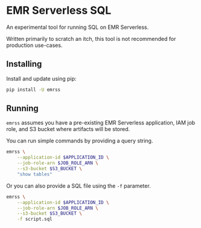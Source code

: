 # EMR Serverless SQL

An experimental tool for running SQL on EMR Serverless.

Written primarily to scratch an itch, this tool is not recommended for production use-cases.

## Installing

Install and update using pip:

```bash
pip install -U emrss
```

## Running

`emrss` assumes you have a pre-existing EMR Serverless application, IAM job role, and S3 bucket where artifacts will be stored.

You can run simple commands by providing a query string.

```bash
emrss \
    --application-id $APPLICATION_ID \
    --job-role-arn $JOB_ROLE_ARN \
    --s3-bucket $S3_BUCKET \
    "show tables"
```

Or you can also provide a SQL file using the `-f` parameter.

```bash
emrss \
    --application-id $APPLICATION_ID \
    --job-role-arn $JOB_ROLE_ARN \
    --s3-bucket $S3_BUCKET \
    -f script.sql
```
